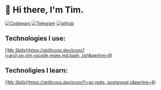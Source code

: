 # 👋 Hi there,  I'm Tim.

<div align="left">

[![Codewars](https://img.shields.io/badge/Codewars-B1361E?style=for-the-badge&logo=codewars&logoColor=grey)](https://www.codewars.com/users/timaracov)
[![Telegram](https://img.shields.io/badge/Telegram-2CA5E0?style=for-the-badge&logo=telegram&logoColor=white)](https://t.me/timaracov)
[![github](https://img.shields.io/badge/timaracov-12100E.svg?style=for-the-badge&logo=github&logoColor=white)](https://github.com/timaracov)
  
  
</div>


## Technologies I use:

[![My Skills](https://skillicons.dev/icons?i=arch,py,vim,vscode,regex,md,bash, zsh&perline=8)](https://skillicons.dev)

## Technoligies I learn:

[![My Skills](https://skillicons.dev/icons?i=go,redis, postgresql,c&perline=8)](https://skillicons.dev)
